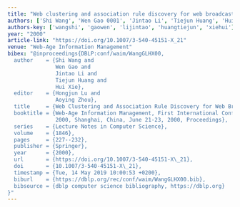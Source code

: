 ```yaml
---
title: "Web clustering and association rule discovery for web broadcast"
authors: ['Shi Wang', 'Wen Gao 0001', 'Jintao Li', 'Tiejun Huang', 'Hui Xie']
authors-key: ['wangshi', 'gaowen', 'lijintao', 'huangtiejun', 'xiehui']
year: "2000"
article-link: "https://doi.org/10.1007/3-540-45151-X_21"
venue: "Web-Age Information Management"
bibex: "@inproceedings{DBLP:conf/waim/WangGLHX00,
  author    = {Shi Wang and
               Wen Gao and
               Jintao Li and
               Tiejun Huang and
               Hui Xie},
  editor    = {Hongjun Lu and
               Aoying Zhou},
  title     = {Web Clustering and Association Rule Discovery for Web Broadcast},
  booktitle = {Web-Age Information Management, First International Conference, {WAIM}
               2000, Shanghai, China, June 21-23, 2000, Proceedings},
  series    = {Lecture Notes in Computer Science},
  volume    = {1846},
  pages     = {227--232},
  publisher = {Springer},
  year      = {2000},
  url       = {https://doi.org/10.1007/3-540-45151-X\_21},
  doi       = {10.1007/3-540-45151-X\_21},
  timestamp = {Tue, 14 May 2019 10:00:53 +0200},
  biburl    = {https://dblp.org/rec/conf/waim/WangGLHX00.bib},
  bibsource = {dblp computer science bibliography, https://dblp.org}
}"
---
```

